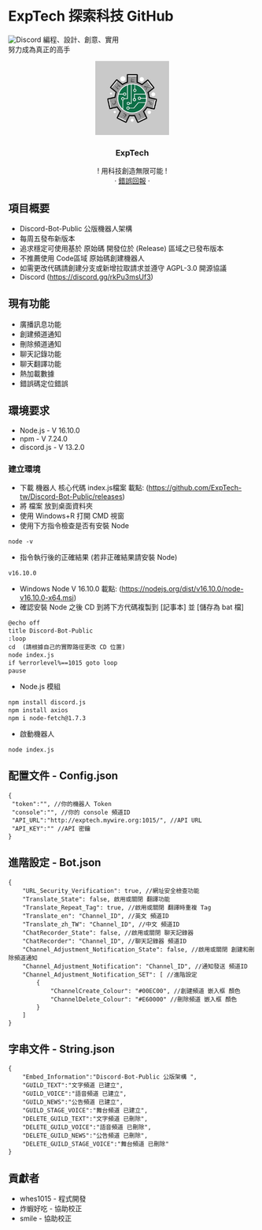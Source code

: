 # ExpTech 探索科技 GitHub
<img alt="Discord" src="https://img.shields.io/discord/857181425908318218">
編程、設計、創意、實用
<br>
努力成為真正的高手
<br />
<p align="center">
  <a href="https://github.com/ExpTech-tw/Example/">
    <img src="image/ExpTech.png" alt="ExpTech" width="150" height="150">
  </a>
  <h3 align="center">ExpTech</h3>
  <p align="center">
    ! 用科技創造無限可能 !
    <br />
    ·
    <a href="https://github.com/ExpTech-tw/Example/issues">錯誤回報</a>
    ·
  </p>
</p>

## 項目概要
* Discord-Bot-Public 公版機器人架構
* 每周五發布新版本
* 追求穩定可使用基於 原始碼 開發位於 (Release) 區域之已發布版本
* 不推薦使用 Code區域 原始碼創建機器人
* 如需更改代碼請創建分支或新增拉取請求並遵守 AGPL-3.0 開源協議
* Discord (https://discord.gg/rkPu3msUf3)

## 現有功能
* 廣播訊息功能
* 創建頻道通知
* 刪除頻道通知
* 聊天記錄功能
* 聊天翻譯功能
* 熱加載數據
* 錯誤碼定位錯誤

## 環境要求
* Node.js - V 16.10.0
* npm - V 7.24.0
* discord.js - V 13.2.0

### 建立環境
* 下載 機器人 核心代碼 index.js檔案 載點: (https://github.com/ExpTech-tw/Discord-Bot-Public/releases)
* 將 檔案 放到桌面資料夾
* 使用 Windows+R 打開 CMD 視窗
* 使用下方指令檢查是否有安裝 Node
```console 
node -v
```
* 指令執行後的正確結果 (若非正確結果請安裝 Node)
```
v16.10.0
```
* Windows Node V 16.10.0 載點: (https://nodejs.org/dist/v16.10.0/node-v16.10.0-x64.msi)
* 確認安裝 Node 之後 CD 到將下方代碼複製到 [記事本] 並 [儲存為 bat 檔]
```console 
@echo off
title Discord-Bot-Public
:loop
cd  (請根據自己的實際路徑更改 CD 位置)
node index.js
if %errorlevel%==1015 goto loop
pause
```
* Node.js 模組
```console
npm install discord.js
npm install axios
npm i node-fetch@1.7.3
```
* 啟動機器人
```console 
node index.js
```

## 配置文件 - Config.json
```
{
 "token":"", //你的機器人 Token
 "console":"", //你的 console 頻道ID
 "API_URL":"http://exptech.mywire.org:1015/", //API URL
 "API_KEY":"" //API 密鑰
}
```

## 進階設定 - Bot.json
```
{
    "URL_Security_Verification": true, //網址安全檢查功能
    "Translate_State": false, 啟用或關閉 翻譯功能
    "Translate_Repeat_Tag": true, //啟用或關閉 翻譯時重複 Tag
    "Translate_en": "Channel_ID", //英文 頻道ID
    "Translate_zh_TW": "Channel_ID", //中文 頻道ID
    "ChatRecorder_State": false, //啟用或關閉 聊天記錄器
    "ChatRecorder": "Channel_ID", //聊天記錄器 頻道ID
    "Channel_Adjustment_Notification_State": false, //啟用或關閉 創建和刪除頻道通知
    "Channel_Adjustment_Notification": "Channel_ID", //通知發送 頻道ID
    "Channel_Adjustment_Notification_SET": [ //進階設定
        {
            "ChannelCreate_Colour": "#00EC00", //創建頻道 嵌入框 顏色
            "ChannelDelete_Colour": "#E60000" //刪除頻道 嵌入框 顏色
        }
    ]
}
```

## 字串文件 - String.json
```
{
    "Embed_Information":"Discord-Bot-Public 公版架構 ",
    "GUILD_TEXT":"文字頻道 已建立",
    "GUILD_VOICE":"語音頻道 已建立",
    "GUILD_NEWS":"公告頻道 已建立",
    "GUILD_STAGE_VOICE":"舞台頻道 已建立",
    "DELETE_GUILD_TEXT":"文字頻道 已刪除",
    "DELETE_GUILD_VOICE":"語音頻道 已刪除",
    "DELETE_GUILD_NEWS":"公告頻道 已刪除",
    "DELETE_GUILD_STAGE_VOICE":"舞台頻道 已刪除"
}
```

## 貢獻者
* whes1015 - 程式開發
* 炸蝦好吃 - 協助校正
* smile - 協助校正
